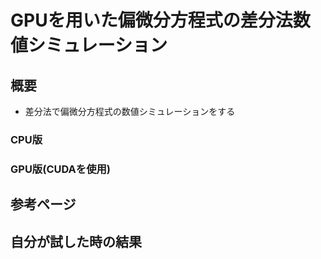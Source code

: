 # GPUを用いた偏微分方程式の差分法数値シミュレーション

## 概要

- 差分法で偏微分方程式の数値シミュレーションをする

### CPU版

### GPU版(CUDAを使用)

## 参考ページ

## 自分が試した時の結果


